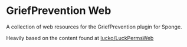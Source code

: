 # GriefPrevention Web
A collection of web resources for the GriefPrevention plugin for Sponge.

Heavily based on the content found at [lucko/LuckPermsWeb](https://github.com/lucko/LuckPermsWeb)